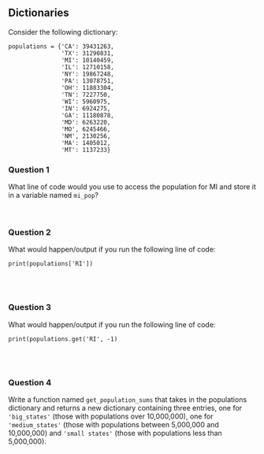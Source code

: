 ## Dictionaries

Consider the following dictionary:

```
populations = {'CA': 39431263,
               'TX': 31290831,
               'MI': 10140459,
               'IL': 12710158,
               'NY': 19867248,
               'PA': 13078751,
               'OH': 11883304,
               'TN': 7227750,
               'WI': 5960975,
               'IN': 6924275,
               'GA': 11180878,
               'MD': 6263220,
               'MO', 6245466,
               'NM', 2130256,
               'MA': 1405012,
               'MT': 1137233}
```

### Question 1
What line of code would you use to access the population for MI
and store it in a variable named `mi_pop`?
<br><br><br>

### Question 2
What would happen/output if you run the following line of code:
```
print(populations['RI'])
```
<br><br>

### Question 3
What would happen/output if you run the following line of code:
```
print(populations.get('RI', -1)
```
<br><br>

### Question 4
Write a function named `get_population_sums` that takes
in the populations dictionary and returns a new dictionary
containing three entries, one for `'big_states'` (those with
populations over 10,000,000), one for `'medium_states'` (those with
populations between 5,000,000 and 10,000,000) and `'small states'`
(those with populations less than 5,000,000).
<br><br>

